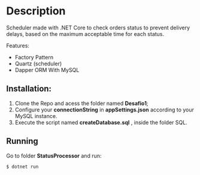 # Description

Scheduler made with .NET Core to check orders status to prevent delivery delays, based on the maximum acceptable time for each status.

Features:

- Factory Pattern
- Quartz (scheduler)
- Dapper ORM With MySQL

## Installation:

1. Clone the Repo and acess the folder named **Desafio1**;
2. Configure your **connectionString** in **appSettings.json** according to your MySQL instance.
3. Execute the script named **createDatabase.sql** , inside the folder SQL.

## Running

Go to folder **StatusProcessor** and run:

 ```bash
$ dotnet run
```
